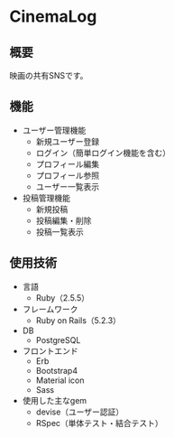 # CinemaLog

## 概要
映画の共有SNSです。  

## 機能
- ユーザー管理機能
  - 新規ユーザー登録
  - ログイン（簡単ログイン機能を含む）
  - プロフィール編集
  - プロフィール参照
  - ユーザー一覧表示
- 投稿管理機能
  - 新規投稿
  - 投稿編集・削除
  - 投稿一覧表示

## 使用技術
- 言語
  - Ruby（2.5.5）
- フレームワーク
  - Ruby on Rails（5.2.3）
- DB
  - PostgreSQL	
- フロントエンド
  - Erb
  - Bootstrap4
  - Material icon
  - Sass
- 使用した主なgem
  - devise（ユーザー認証）
  - RSpec（単体テスト・結合テスト）
